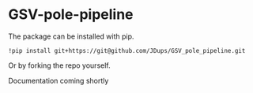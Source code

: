 # GSV-pole-pipeline

The package can be installed with pip.
```
!pip install git+https://git@github.com/JDups/GSV_pole_pipeline.git
```
Or by forking the repo yourself.



Documentation coming shortly